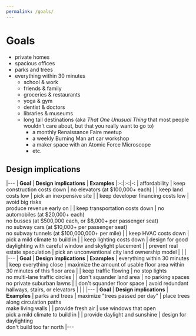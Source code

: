 ```yaml
---
permalink: /goals/
---
```


# Goals

+ private homes
+ spacious offices
+ parks and trees
+ everything within 30 minutes
  - school & work
  - friends & family
  - groceries & restaurants
  - yoga & gym
  - dentist & doctors 
  - libraries & museums
  - long tail destinations (aka _That One Unusual Thing_ that most people wouldn't care about, but that you really want to go to)
    - a monthly Renaissance Faire meetup
    - a weekly Burning Man art car workshop
    - a maker space with an Atomic Force Microscope
    - etc.

## Design implications

|---
| **Goal** | **Design implications** | **Examples**
|:-:|:-:|-:
| affordability | keep construction costs down       | no elevators (at $100,000+ each)
|               | keep land costs low                | pick an inexpensive site
|               | keep developer financing costs low | avoid big risks <br> produce revenue early on
|               | keep transportation costs down     | no automobiles (at $20,000+ each) <br> no busses (at $500,000 each, or $8,000+ per passenger seat) <br> no subway cars (at $10,000+ per passenger seat) <br> no subway tunnels (at $100,000,000+ per mile) 
|               | keep HVAC costs down               | pick a mild climate to build in
|               | keep lighting costs down           | design for good daylighting with careful window and skylight placement
|               | prevent real estate speculation    | pick an unconventional city land ownership model 
|               |  | 
|---
| **Goal** | **Design implications** | **Examples**
| everything within 30 minutes | keep everything close      | maximize the amount of usable floor area within 30 minutes of this floor area
|                              | keep traffic flowing       | no stop lights <br> no multi-lane traffic circles
|                              | don't squander land area   | no parking spaces <br> no private suburban lawns
|                              | don't squander floor space | avoid redundant hallways, stairs, or elevators
|                              |  | 
|---
| **Goal** | **Design implications** | **Examples**
| parks and trees | maximize "trees passed per day" | place trees along circulation paths <br> make living walls
|                 | provide fresh air               | use windows that open <br> pick a mild climate to build in
|                 | provide daylight and sunshine   | design for daylighting <br> don't build too far north
|---



